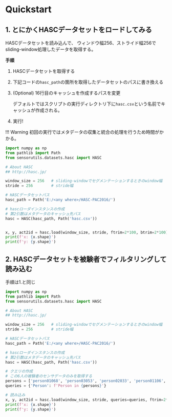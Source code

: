 # Quickstart

## 1. とにかくHASCデータセットをロードしてみる

HASCデータセットを読み込んで、
ウィンドウ幅256、ストライド幅256でsliding-window処理したデータを取得する。

**手順**

1. HASCデータセットを取得する
2. 下記コードの`hasc_path`の箇所を取得したデータセットのパスに書き換える
3. (Optional) 16行目のキャッシュを作成するパスを変更

    デフォルトではスクリプトの実行ディレクトリ下に`hasc.csv`という名前でキャッシュが作成される。

4. 実行!


!!! Warning
    初回の実行ではメタデータの収集と統合の処理を行うため時間がかかる。

```python
import numpy as np
from pathlib import Path
from sensorutils.datasets.hasc import HASC

# About HASC
## http://hasc.jp/

window_size = 256   # sliding-windowでセグメンテーションするときのwindow幅
stride = 256        # stride幅

# HASCデータセットパス
hasc_path = Path('E:/<any where>/HASC-PAC2016/')

# hascローダインスタンスの作成
# 第2引数はメタデータのキャッシュ先パス
hasc = HASC(hasc_path, Path('hasc.csv'))


x, y, act2id = hasc.load(window_size, stride, ftrim=2*100, btrim=2*100)
print(f'x: {x.shape}')
print(f'y: {y.shape}')
```

## 2. HASCデータセットを被験者でフィルタリングして読み込む

手順は1.と同じ

```python
import numpy as np
from pathlib import Path
from sensorutils.datasets.hasc import HASC

# About HASC
## http://hasc.jp/

window_size = 256   # sliding-windowでセグメンテーションするときのwindow幅
stride = 256        # stride幅

# HASCデータセットパス
hasc_path = Path('E:/<any where>/HASC-PAC2016/')

# hascローダインスタンスの作成
# 第2引数はメタデータのキャッシュ先パス
hasc = HASC(hasc_path, Path('hasc.csv'))

# クエリの作成
# この6人の被験者のセンサデータのみを取得する
persons = ['person01068', 'person03053', 'person02033', 'person01106', 'person03079', 'person02007']
queries = {'Person': f'Person in {persons}'}

# 読み込み
x, y, act2id = hasc.load(window_size, stride, queries=queries, ftrim=2*100, btrim=2*100)
print(f'x: {x.shape}')
print(f'y: {y.shape}')
```

